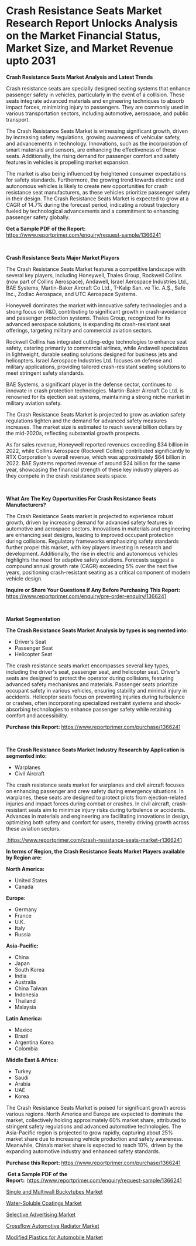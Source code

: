 <p><h1>Crash Resistance Seats Market Research Report Unlocks Analysis on the Market Financial Status, Market Size, and Market Revenue upto 2031</h1></p><p><strong>Crash Resistance Seats Market Analysis and Latest Trends</strong></p>
<p><p>Crash resistance seats are specially designed seating systems that enhance passenger safety in vehicles, particularly in the event of a collision. These seats integrate advanced materials and engineering techniques to absorb impact forces, minimizing injury to passengers. They are commonly used in various transportation sectors, including automotive, aerospace, and public transport.</p><p>The Crash Resistance Seats Market is witnessing significant growth, driven by increasing safety regulations, growing awareness of vehicular safety, and advancements in technology. Innovations, such as the incorporation of smart materials and sensors, are enhancing the effectiveness of these seats. Additionally, the rising demand for passenger comfort and safety features in vehicles is propelling market expansion.</p><p>The market is also being influenced by heightened consumer expectations for safety standards. Furthermore, the growing trend towards electric and autonomous vehicles is likely to create new opportunities for crash resistance seat manufacturers, as these vehicles prioritize passenger safety in their design. The Crash Resistance Seats Market is expected to grow at a CAGR of 14.7% during the forecast period, indicating a robust trajectory fueled by technological advancements and a commitment to enhancing passenger safety globally.</p></p>
<p><strong>Get a Sample PDF of the Report:&nbsp;</strong> <a href="https://www.reportprimer.com/enquiry/request-sample/1366241">https://www.reportprimer.com/enquiry/request-sample/1366241</a></p>
<p>&nbsp;</p>
<p><strong>Crash Resistance Seats Major Market Players</strong></p>
<p><p>The Crash Resistance Seats Market features a competitive landscape with several key players, including Honeywell, Thales Group, Rockwell Collins (now part of Collins Aerospace), Andawell, Israel Aerospace Industries Ltd., BAE Systems, Martin-Baker Aircraft Co Ltd., T-Kalıp San. ve Tic. A.Ş., Safe Inc., Zodiac Aerospace, and UTC Aerospace Systems. </p><p>Honeywell dominates the market with innovative safety technologies and a strong focus on R&D, contributing to significant growth in crash-avoidance and passenger protection systems. Thales Group, recognized for its advanced aerospace solutions, is expanding its crash-resistant seat offerings, targeting military and commercial aviation sectors.</p><p>Rockwell Collins has integrated cutting-edge technologies to enhance seat safety, catering primarily to commercial airlines, while Andawell specializes in lightweight, durable seating solutions designed for business jets and helicopters. Israel Aerospace Industries Ltd. focuses on defense and military applications, providing tailored crash-resistant seating solutions to meet stringent safety standards.</p><p>BAE Systems, a significant player in the defense sector, continues to innovate in crash protection technologies. Martin-Baker Aircraft Co Ltd. is renowned for its ejection seat systems, maintaining a strong niche market in military aviation safety.</p><p>The Crash Resistance Seats Market is projected to grow as aviation safety regulations tighten and the demand for advanced safety measures increases. The market size is estimated to reach several billion dollars by the mid-2020s, reflecting substantial growth prospects.</p><p>As for sales revenue, Honeywell reported revenues exceeding $34 billion in 2022, while Collins Aerospace (Rockwell Collins) contributed significantly to RTX Corporation's overall revenue, which was approximately $64 billion in 2022. BAE Systems reported revenue of around $24 billion for the same year, showcasing the financial strength of these key industry players as they compete in the crash resistance seats space.</p></p>
<p>&nbsp;</p>
<p><strong>What Are The Key Opportunities For Crash Resistance Seats Manufacturers?</strong></p>
<p><p>The Crash Resistance Seats market is projected to experience robust growth, driven by increasing demand for advanced safety features in automotive and aerospace sectors. Innovations in materials and engineering are enhancing seat designs, leading to improved occupant protection during collisions. Regulatory frameworks emphasizing safety standards further propel this market, with key players investing in research and development. Additionally, the rise in electric and autonomous vehicles highlights the need for adaptive safety solutions. Forecasts suggest a compound annual growth rate (CAGR) exceeding 5% over the next five years, positioning crash-resistant seating as a critical component of modern vehicle design.</p></p>
<p><strong>Inquire or Share Your Questions If Any Before Purchasing This Report:</strong> <a href="https://www.reportprimer.com/enquiry/pre-order-enquiry/1366241">https://www.reportprimer.com/enquiry/pre-order-enquiry/1366241</a></p>
<p>&nbsp;</p>
<p><strong>Market Segmentation</strong></p>
<p><strong>The Crash Resistance Seats Market Analysis by types is segmented into:</strong></p>
<p><ul><li>Driver's Seat</li><li>Passenger Seat</li><li>Helicopter Seat</li></ul></p>
<p><p>The crash resistance seats market encompasses several key types, including the driver's seat, passenger seat, and helicopter seat. Driver's seats are designed to protect the operator during collisions, featuring advanced safety mechanisms and materials. Passenger seats prioritize occupant safety in various vehicles, ensuring stability and minimal injury in accidents. Helicopter seats focus on preventing injuries during turbulence or crashes, often incorporating specialized restraint systems and shock-absorbing technologies to enhance passenger safety while retaining comfort and accessibility.</p></p>
<p><strong>Purchase this Report:&nbsp;</strong><a href="https://www.reportprimer.com/purchase/1366241">https://www.reportprimer.com/purchase/1366241</a></p>
<p>&nbsp;</p>
<p><strong>The Crash Resistance Seats Market Industry Research by Application is segmented into:</strong></p>
<p><ul><li>Warplanes</li><li>Civil Aircraft</li></ul></p>
<p><p>The crash resistance seats market for warplanes and civil aircraft focuses on enhancing passenger and crew safety during emergency situations. In warplanes, these seats are designed to protect pilots from ejection-related injuries and impact forces during combat or crashes. In civil aircraft, crash-resistant seats aim to minimize injury risks during turbulence or accidents. Advances in materials and engineering are facilitating innovations in design, optimizing both safety and comfort for users, thereby driving growth across these aviation sectors.</p></p>
<p><a href="https://www.reportprimer.com/crash-resistance-seats-market-r1366241">&nbsp;https://www.reportprimer.com/crash-resistance-seats-market-r1366241</a></p>
<p><strong>In terms of Region, the Crash Resistance Seats Market Players available by Region are:</strong></p>
<p>
    <p> <strong> North America: </strong>
        <ul>
            <li>United States</li>
            <li>Canada</li>
        </ul>
        </p> 
    <p> <strong> Europe: </strong>
        <ul>
            <li>Germany</li>
            <li>France</li>
            <li>U.K.</li>
            <li>Italy</li>
            <li>Russia</li>
        </ul>
        </p> 
    <p> <strong> Asia-Pacific: </strong>
        <ul>
            <li>China</li>
            <li>Japan</li>
            <li>South Korea</li>
            <li>India</li>
            <li>Australia</li>
            <li>China Taiwan</li>
            <li>Indonesia</li>
            <li>Thailand</li>
            <li>Malaysia</li>
        </ul>
        </p> 
    <p> <strong> Latin America: </strong>
        <ul>
            <li>Mexico</li>
            <li>Brazil</li>
            <li>Argentina Korea</li>
            <li>Colombia</li>
        </ul>
        </p> 
    <p> <strong> Middle East & Africa: </strong>
        <ul>
            <li>Turkey</li>
            <li>Saudi</li>
            <li>Arabia</li>
            <li>UAE</li>
            <li>Korea</li>
        </ul>
    </p>
    </p>
<p><p>The Crash Resistance Seats Market is poised for significant growth across various regions. North America and Europe are expected to dominate the market, collectively holding approximately 60% market share, attributed to stringent safety regulations and advanced automotive technologies. The Asia-Pacific region is projected to grow rapidly, capturing about 25% market share due to increasing vehicle production and safety awareness. Meanwhile, China’s market share is expected to reach 10%, driven by the expanding automotive industry and enhanced safety standards.</p></p>
<p><strong>Purchase this Report: </strong><a href="https://www.reportprimer.com/purchase/1366241">https://www.reportprimer.com/purchase/1366241</a></p>
<p>&nbsp;<strong>Get a Sample PDF of the Report:&nbsp;&nbsp;</strong><a href="https://www.reportprimer.com/enquiry/request-sample/1366241">https://www.reportprimer.com/enquiry/request-sample/1366241</a></p>
<p><strong></strong></p>
<p><p><a href="https://issuu.com/reportprime-2/docs/single-and-multiwall-buckytubes-mar_7bc90ce949c928">Single and Multiwall Buckytubes Market</a></p><p><a href="https://medium.com/@karlbucktrridge6874/global-water-soluble-coatings-market-size-and-market-trends-analysis-by-regional-outlook-421295469bbf">Water-Soluble Coatings Market</a></p><p><a href="https://www.linkedin.com/pulse/global-selective-advertising-market-size-expected-reach-cagr-o6oyf">Selective Advertising Market</a></p><p><a href="https://medium.com/@karlbucktrridge6874/crossflow-automotive-radiator-market-size-share-trends-analysis-report-by-end-use-passenger-c9308103b02e">Crossflow Automotive Radiator Market</a></p><p><a href="https://issuu.com/reportprime-2/docs/modified-plastics-for-automobile-ma_6b3fb52e44121e">Modified Plastics for Automobile Market</a></p></p>